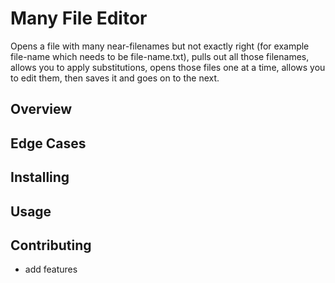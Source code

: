 
# Many File Editor

Opens a file with many near-filenames but not exactly right (for example file-name which needs to be file-name.txt), pulls out all those filenames, allows you to apply substitutions, opens those files one at a time, allows you to edit them, then saves it and goes on to the next.

## Overview

## Edge Cases

## Installing

## Usage

## Contributing

 - add features

